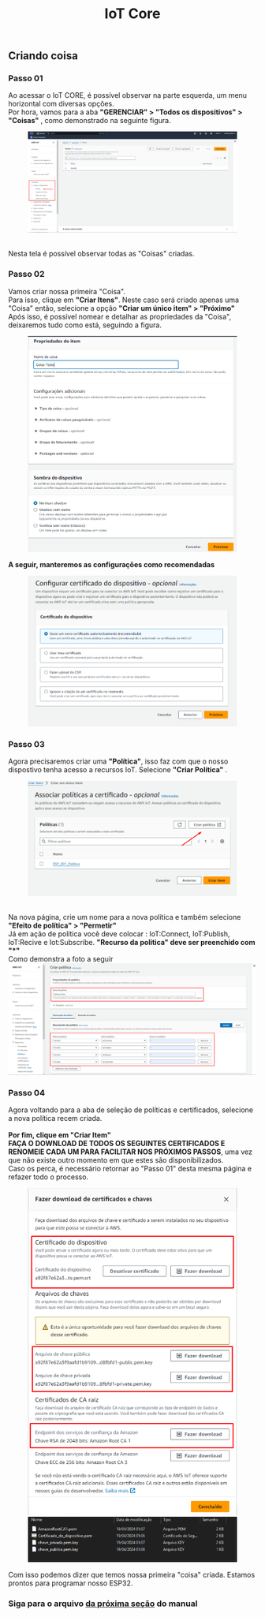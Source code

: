 <!DOCTYPE html>
<html lang="pt-BR">
<head>
<meta charset="UTF-8">
</head>
<body>
<header>
  <h1>IoT Core</h1>
</header>
<main>
  <section>
    <h2>Criando coisa</h2>
    <article>
      <h3>Passo 01</h3>
      <p>
        Ao acessar o IoT CORE, é possível observar na parte esquerda, um menu horizontal com diversas opções.<br>
        Por hora, vamos para a aba <strong>"GERENCIAR" > "Todos os dispositivos" > "Coisas"</strong> , como demonstrado na seguinte figura.
        <figure>
        <img src="https://github.com/Thiago5B/Projeto_IoT-SE/blob/main/PT-BR/Manual/img/core_1.png">
      </figure>
        <br> Nesta tela é possível observar todas as "Coisas" criadas.
      </p>
    </article>
    <article>
      <h3>Passo 02</h3>
      <p>
        Vamos criar nossa primeira "Coisa". <br>
        Para isso, clique em <strong>"Criar Itens"</strong>. Neste caso será criado apenas uma "Coisa" então, selecione a opção <strong>"Criar um único item" > "Próximo"</strong> <br>
        Após isso, é possível nomear e detalhar as propriedades da "Coisa", deixaremos tudo como está, seguindo a figura.
        <figure>
        <img src="https://github.com/Thiago5B/Projeto_IoT-SE/blob/main/PT-BR/Manual/img/core_2.png">
        </figure>
      </p>
      <p>
        <strong>A seguir, manteremos as configurações como recomendadas</strong>
        <figure>
        <img src="https://github.com/Thiago5B/Projeto_IoT-SE/blob/main/PT-BR/Manual/img/core_3.png">
        </figure>
      </p>
      <h3>Passo 03</h3>
      <p>
        Agora precisaremos criar uma <strong>"Política"</strong>, isso faz com que o nosso dispostivo tenha acesso a recursos IoT. Selecione <strong> "Criar Política" </strong>. <br>
        <figure>
        <img src="https://github.com/Thiago5B/Projeto_IoT-SE/blob/main/PT-BR/Manual/img/core_4.png">
        </figure>
        <br>Na nova página, crie um nome para a nova política e também selecione <br>
        <strong> "Efeito de política" > "Permetir"</strong><br>
        Já em ação de política você deve colocar : IoT:Connect, IoT:Publish, IoT:Recive e Iot:Subscribe.
        <strong> "Recurso da política" deve ser preenchido com "*" </strong> <br>
        Como demonstra a foto a seguir
        <img src="https://github.com/Thiago5B/Projeto_IoT-SE/blob/main/PT-BR/Manual/img/core_6.png">
      </p>
      <h3>Passo 04</h3>
      <p>
        Agora voltando para a aba de seleção de políticas e certificados, selecione a nova política recem criada.</br><br><strong> Por fim, clique em "Criar Item"</strong><br>
        <strong> FAÇA O DOWNLOAD DE TODOS OS SEGUINTES CERTIFICADOS E RENOMEIE CADA UM PARA FACILITAR NOS PRÓXIMOS PASSOS</strong>, uma vez que não existe outro momento em que estes são disponibilizados.<br>
        Caso os perca, é necessário retornar ao "Passo 01" desta mesma página e refazer todo o processo. <br>
      <figure><img src="https://github.com/Thiago5B/Projeto_IoT-SE/blob/main/PT-BR/Manual/img/core_7.png">
      <img src="https://github.com/Thiago5B/Projeto_IoT-SE/blob/main/PT-BR/Manual/img/core_8.png"></figure>
      Com isso podemos dizer que temos nossa primeira "coisa" criada. Estamos prontos para programar nosso ESP32.        
      </p>
    </article>
    <h3>Siga para o arquivo <a href=""><strong> da próxima seção</a></strong> do manual</h3>
  </section>
</main>
</body>
</html>


